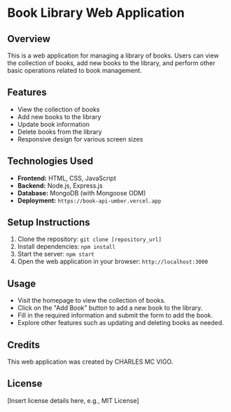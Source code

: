 # Book Library Web Application

## Overview
This is a web application for managing a library of books. Users can view the collection of books, add new books to the library, and perform other basic operations related to book management.

## Features
- View the collection of books
- Add new books to the library
- Update book information
- Delete books from the library
- Responsive design for various screen sizes

## Technologies Used
- **Frontend:** HTML, CSS, JavaScript
- **Backend:** Node.js, Express.js
- **Database:** MongoDB (with Mongoose ODM)
- **Deployment:** `https://book-api-umber.vercel.app`

## Setup Instructions
1. Clone the repository: `git clone [repository_url]`
2. Install dependencies: `npm install`
3. Start the server: `npm start`
4. Open the web application in your browser: `http://localhost:3000`

## Usage
- Visit the homepage to view the collection of books.
- Click on the "Add Book" button to add a new book to the library.
- Fill in the required information and submit the form to add the book.
- Explore other features such as updating and deleting books as needed.

## Credits
This web application was created by CHARLES MC VIGO.

## License
[Insert license details here, e.g., MIT License]

